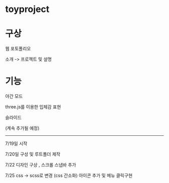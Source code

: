
# toyproject


# 구상
웹 포토폴리오

소개 -> 프로젝트 및 설명 

# 기능 
야간 모드

three.js를 이용한 입체감 표현

슬라이드

(계속 추가될 예정)

---------------------------------------------------------------
7/19일 시작

7/20일 구성 및 루트폴더 제작

7/22 디자인 구상  , 스크롤 스냅바 추가

7/25 css -> scss로 변경  (css 간소화) 
아이콘 추가 및 메뉴 클릭구현